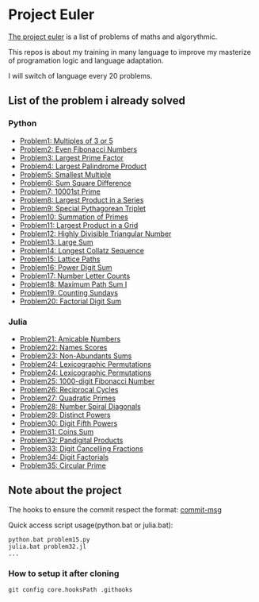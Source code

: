 # Project Euler

[The project euler](https://projecteuler.net/) is a list of problems of maths and algorythmic.

This repos is about my training in many language to improve my masterize of programation logic and language adaptation.

I will switch of language every 20 problems.

## List of the problem i already solved

### Python

- [Problem1: Multiples of 3 or 5](python/problem1.py)
- [Problem2: Even Fibonacci Numbers](python/problem2.py)
- [Problem3: Largest Prime Factor](python/problem3.py)
- [Problem4: Largest Palindrome Product](python/problem4.py)
- [Problem5: Smallest Multiple](python/problem5.py)
- [Problem6: Sum Square Difference](python/problem6.py)
- [Problem7: 10001st Prime](python/problem7.py)
- [Problem8: Largest Product in a Series](python/problem8.py)
- [Problem9: Special Pythagorean Triplet](python/problem9.py)
- [Problem10: Summation of Primes](python/problem10.py)
- [Problem11: Largest Product in a Grid](python/problem11.py)
- [Problem12: Highly Divisible Triangular Number](python/problem12.py)
- [Problem13: Large Sum](python/problem13.py)
- [Problem14: Longest Collatz Sequence](python/problem14.py)
- [Problem15: Lattice Paths](python/problem15.py)
- [Problem16: Power Digit Sum](python/problem16.py)
- [Problem17: Number Letter Counts](python/problem17.py)
- [Problem18: Maximum Path Sum I](python/problem18.py)
- [Problem19: Counting Sundays](python/problem19.py)
- [Problem20: Factorial Digit Sum](python/problem20.py)

### Julia

- [Problem21: Amicable Numbers](julia/problem21.jl)
- [Problem22: Names Scores](julia/problem22.jl)
- [Problem23: Non-Abundants Sums](julia/problem23.jl)
- [Problem24: Lexicographic Permutations](julia/problem24.jl)
- [Problem24: Lexicographic Permutations](julia/problem24.jl)
- [Problem25: 1000-digit Fibonacci Number](julia/problem25.jl)
- [Problem26: Reciprocal Cycles](julia/problem26.jl)
- [Problem27: Quadratic Primes](julia/problem27.jl)
- [Problem28: Number Spiral Diagonals](julia/problem28.jl)
- [Problem29: Distinct Powers](julia/problem29.jl)
- [Problem30: Digit Fifth Powers](julia/problem30.jl)
- [Problem31: Coins Sum](julia/problem31.jl)
- [Problem32: Pandigital Products](julia/problem32.jl)
- [Problem33: Digit Cancelling Fractions](julia/problem33.jl)
- [Problem34: Digit Factorials](julia/problem34.jl)
- [Problem35: Circular Prime](julia/problem35.jl)

## Note about the project

The hooks to ensure the commit respect the format: [commit-msg](.githooks/commit-msg)

Quick access script usage(python.bat or julia.bat):

``` shell
python.bat problem15.py
julia.bat problem32.jl
...
```

### How to setup it after cloning

``` shell
git config core.hooksPath .githooks
```
